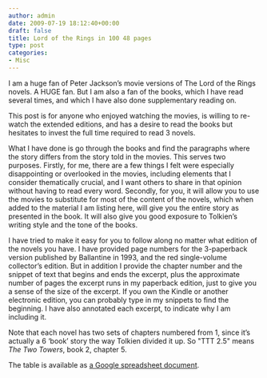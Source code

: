 ```yaml
---
author: admin
date: 2009-07-19 18:12:40+00:00
draft: false
title: Lord of the Rings in 100 48 pages
type: post
categories:
- Misc
---
```


I am a huge fan of Peter Jackson’s movie versions of The Lord of the Rings novels. A HUGE fan. But I am also a fan of the books, which I have read several times, and which I have also done supplementary reading on.

This post is for anyone who enjoyed watching the movies, is willing to re-watch the extended editions, and has a desire to read the books but hesitates to invest the full time required to read 3 novels.

What I have done is go through the books and find the paragraphs where the story differs from the story told in the movies. This serves two purposes. Firstly, for me, there are a few things I felt were especially disappointing or overlooked in the movies, including elements that I consider thematically crucial, and I want others to share in that opinion without having to read every word. Secondly, for you, it will allow you to use the movies to substitute for most of the content of the novels, which when added to the material I am listing here, will give you the entire story as presented in the book. It will also give you good exposure to Tolkien’s writing style and the tone of the books.

I have tried to make it easy for you to follow along no matter what edition of the novels you have. I have provided page numbers for the 3-paperback version published by Ballantine in 1993, and the red single-volume collector’s edition. But in addition I provide the chapter number and the snippet of text that begins and ends the excerpt, plus the approximate number of pages the excerpt runs in my paperback edition, just to give you a sense of the size of the excerpt. If you own the Kindle or another electronic edition, you can probably type in my snippets to find the beginning. I have also annotated each excerpt, to indicate why I am including it.

Note that each novel has two sets of chapters numbered from 1, since it’s actually a 6 ‘book’ story the way Tolkien divided it up. So "TTT 2.5" means _The Two Towers_, book 2, chapter 5.

The table is available as [a Google spreadsheet document](http://spreadsheets.google.com/ccc?key=0AmZerv8xRx48dDVBV2ZxUk1FaEdyRmFQbUU4ZHJ5b2c&hl=en).

